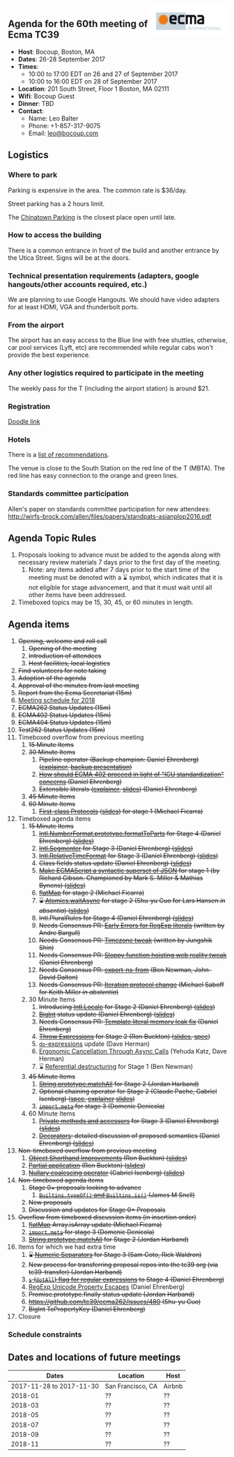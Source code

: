 <img src="../images/Ecma_RVB-003.jpg" align="right" height="70" alt="" />

## Agenda for the 60th meeting of Ecma TC39

- **Host**: Bocoup, Boston, MA
- **Dates**: 26-28 September 2017
- **Times**:
  - 10:00 to 17:00 EDT on 26 and 27 of September 2017
  - 10:00 to 16:00 EDT on 28 of September 2017
- **Location**:
  201 South Street, Floor 1
  Boston, MA 02111
- **Wifi**: Bocoup Guest
- **Dinner**: TBD
- **Contact**:
  - Name: Leo Balter
  - Phone: +1-857-317-9075
  - Email: leo@bocoup.com

## Logistics

### Where to park

Parking is expensive in the area. The common rate is $36/day.

Street parking has a 2 hours limit.

The [Chinatown Parking](https://goo.gl/maps/ojxnnqc2T4t) is the closest place open until late.

### How to access the building

There is a common entrance in front of the build and another entrance by the Utica Street. Signs will be at the doors.

### Technical presentation requirements (adapters, google hangouts/other accounts required, etc.)

We are planning to use Google Hangouts. We should have video adapters for at least HDMI, VGA and thunderbolt ports.

### From the airport

The airport has an easy access to the Blue line with free shuttles, otherwise, car pool services (Lyft, etc) are recommended while regular cabs won't provide the best experience.

### Any other logistics required to participate in the meeting

The weekly pass for the T (including the airport station) is around $21.

### Registration

[Doodle link](https://ecma-international.doodle.com/poll/kfhiwdz7662pgw32)

### Hotels

There is a [list of recommendations](https://gist.github.com/leobalter/b5e2231971b104711d545fa835937ea0).

The venue is close to the South Station on the red line of the T (MBTA). The red line has easy connection to the orange and green lines.

### Standards committee participation

Allen's paper on standards committee participation for new attendees: http://wirfs-brock.com/allen/files/papers/standpats-asianplop2016.pdf

## Agenda Topic Rules

1. Proposals looking to advance must be added to the agenda along with necessary review materials 7 days prior to the first day of the meeting.
   1. Note: any items added after 7 days prior to the start time of the meeting must be denoted with a :hourglass: symbol, which indicates that it is not eligible for stage advancement, and that it must wait until all other items have been addressed.
1. Timeboxed topics may be 15, 30, 45, or 60 minutes in length.

## Agenda items

1. ~~Opening, welcome and roll call~~
    1. ~~Opening of the meeting~~
    1. ~~Introduction of attendees~~
    1. ~~Host facilities, local logistics~~
1. ~~Find volunteers for note taking~~
1. ~~Adoption of the agenda~~
1. ~~Approval of the minutes from last meeting~~
1. ~~Report from the Ecma Secretariat (15m)~~
1. [Meeting schedule for 2018](https://github.com/tc39/Reflector/issues/90)
1. ~~ECMA262 Status Updates (15m)~~
1. ~~ECMA402 Status Updates (15m)~~
1. ~~ECMA404 Status Updates (15m)~~
1. ~~Test262 Status Updates (15m)~~
1. Timeboxed overflow from previous meeting
    1. ~~15 Minute Items~~
    1. ~~30 Minute Items~~
        1. ~~Pipeline operator (Backup champion: Daniel Ehrenberg) ([explainer](https://github.com/tc39/proposal-pipeline-operator), [backup presentation](https://docs.google.com/presentation/d/1qiWFzi5dkjuUVGcFXwypuQbEbZk-BV7unX0bYurcQsA/edit#slide=id.p))~~
        1. ~~[How should ECMA 402 proceed in light of "ICU standardization" concerns](https://github.com/tc39/ecma402/pull/172) (Daniel Ehrenberg)~~
        1. ~~Extensible literals ([explainer](https://github.com/littledan/proposal-extensible-numeric-literals/blob/master/README.md), [slides](https://docs.google.com/presentation/d/13Ej08CCqXGCTF46GabGdzBepWBgU5d70TtPPYFkkZcs/edit#slide=id.p)) (Daniel Ehrenberg)~~
    1. ~~45 Minute Items~~
    1. ~~60 Minute Items~~
        1. ~~[First-class Protocols](https://github.com/michaelficarra/proposal-first-class-protocols) ([slides](https://docs.google.com/presentation/d/1WrvSyslnF-5VnPj3k3HRq8MRzuiSN1kQ6ENE1iUSmDU/edit?usp=sharing)) for stage 1 (Michael Ficarra)~~
1. Timeboxed agenda items
    1. ~~15 Minute Items~~
        1. ~~[Intl.NumberFormat.prototype.formatToParts](https://github.com/tc39/ecma402/pull/160) for Stage 4 (Daniel Ehrenberg) ([slides](https://docs.google.com/presentation/d/1--PmAca3qyQQfQz4OXj7l8QxpzfUF1GS4ET3ampvg_M/edit#slide=id.g255358455f_0_63))~~
        1. ~~[Intl.Segmenter](https://github.com/tc39/proposal-intl-segmenter) for Stage 3 (Daniel Ehrenberg) ([slides](https://docs.google.com/presentation/d/1--PmAca3qyQQfQz4OXj7l8QxpzfUF1GS4ET3ampvg_M/edit#slide=id.g255358455f_0_68))~~
        1. ~~[Intl.RelativeTimeFormat](https://github.com/tc39/proposal-intl-relative-time) for Stage 3 (Daniel Ehrenberg) ([slides](https://docs.google.com/presentation/d/1--PmAca3qyQQfQz4OXj7l8QxpzfUF1GS4ET3ampvg_M/edit#slide=id.g255358455f_0_73))~~
        1. ~~Class fields status update (Daniel Ehrenberg) ([slides](https://docs.google.com/presentation/d/169hWHIKFnX8E-N90FJQS3u5xpo5Tt-s4IFdheLySVfQ/edit#slide=id.p))~~
        1. ~~[Make ECMAScript a syntactic superset of JSON](https://github.com/gibson042/ecma262-proposal-json-superset) for stage 1 (by Richard Gibson. Championed by Mark S. Miller & Mathias Bynens) ([slides](https://docs.google.com/presentation/d/1k4fYiLRnOx7Tt8wJo2cJvhWvEsbK1K7AajZFJ_pLlaI/edit?usp=sharing))~~
        1. ~~[flatMap](https://github.com/tc39/proposal-flatMap) for stage 2 (Michael Ficarra)~~
        1. ~~:hourglass: [Atomics.waitAsync](https://github.com/tc39/proposal-atomics-wait-async/blob/master/PROPOSAL.md) for stage 2 (Shu-yu Guo for Lars Hansen *in absentia*) ([slides](https://docs.google.com/presentation/d/11I90n1TD8JXL1euckt1YWS-VD_fdm_s4MNTiu9FgT5Q/edit?usp=sharing))~~
        1. ~~Intl.PluralRules for Stage 4 (Daniel Ehrenberg) ([slides](https://docs.google.com/presentation/d/1--PmAca3qyQQfQz4OXj7l8QxpzfUF1GS4ET3ampvg_M/edit#slide=id.g255358455f_0_78))~~
        1. ~~Needs Consensus PR: [Early Errors for RegExp literals](https://github.com/tc39/ecma262/pull/984) (written by Andre Bargull)~~
        1. ~~Needs Consensus PR: [Timezone tweak](https://github.com/tc39/ecma262/pull/778) (written by Jungshik Shin)~~
        1. ~~Needs Consensus PR: [Sloppy function hoisting web reality tweak](https://github.com/tc39/ecma262/pull/888) (Daniel Ehrenberg)~~
        1. ~~Needs Consensus PR: [export-ns-from](https://github.com/tc39/ecma262/pull/1005) (Ben Newman, John-David Dalton)~~
        1. ~~Needs Consensus PR: [Iteration protocol change](https://github.com/tc39/ecma262/pull/988) (Michael Saboff for Keith Miller *in abstentia*)~~
    1. 30 Minute Items
        1. ~~Introducing [Intl.Locale](https://github.com/zbraniecki/proposal-intl-locale) for Stage 2 (Daniel Ehrenberg) ([slides](https://docs.google.com/presentation/d/1I4Ormej3A5911MxQww2k-Cn46T3ZMpRSxN89gYYMHds/edit#slide=id.p))~~
        1. ~~[BigInt](https://github.com/tc39/proposal-bigint) status update (Daniel Ehrenberg) ([slides](https://docs.google.com/presentation/d/1wwI7858NPaXV4xTzQwCqPUj7Hp1baHvQodS7MUbZzbU/edit#slide=id.p))~~
        1. ~~Needs Consensus PR: [Template literal memory leak fix](https://github.com/tc39/ecma262/pull/890) (Daniel Ehrenberg)~~
        1. ~~[Throw Expressions](https://github.com/rbuckton/proposal-throw-expressions) for Stage 2 (Ron Buckton) ([slides](https://docs.google.com/presentation/d/1DlzT3ULW1Iut39zLn1RwPyQk5zxZziSfV8_g38woOPM/edit?usp=sharing), [spec](https://rbuckton.github.io/proposal-throw-expressions/))~~
        1. [`do`-expressions](https://github.com/tc39/proposal-do-expressions) update (Dave Herman)
        1. [Ergonomic Cancellation Through Async Calls](https://docs.google.com/presentation/d/1Lg_chkGiugx69yXKwr5Vrg4Xmxt7Tui0kmUFFZx1KNs/edit?usp=sharing) (Yehuda Katz, Dave Herman)
        1. :hourglass: [Referential destructuring](https://github.com/meteor/proposal-referential-destructuring) for Stage 1 (Ben Newman)
    1. ~~45 Minute Items~~
        1. ~~[String.prototype.matchAll](https://github.com/tc39/proposal-string-matchall/pull/17) for Stage 2 (Jordan Harband)~~
        1. ~~Optional chaining operator for Stage 2 (Claude Pache, Gabriel Isenberg) ([spec](https://tc39.github.io/proposal-optional-chaining/), [explainer](https://github.com/tc39/proposal-optional-chaining) [slides](https://docs.google.com/presentation/d/1iiCtJSW42Z7lg0YlagOZOfI-FTrkN88OuiO3pySawSo/edit?usp=sharing))~~
        1. ~~[`import.meta`](https://github.com/tc39/proposal-import-meta) for stage 3 (Domenic Denicola)~~
    1. 60 Minute Items
        1. ~~[Private methods and accessors](https://github.com/littledan/proposal-private-methods) for Stage 3 (Daniel Ehrenberg) ([slides](https://docs.google.com/presentation/d/1aI89Jgl7CdtKV6D5-ydieUn_-kgRqAD2X8gGzh62xzc/edit#slide=id.p))~~
        1. ~~[Decorators](https://github.com/littledan/proposal-unified-class-features): detailed discussion of proposed semantics (Daniel Ehrenberg) ([slides](https://docs.google.com/presentation/d/1jjGeHMW8xH49dWP8S5xk0EHaST1zmRDlbtwyLxaYWnY/edit#slide=id.p))~~
1. ~~Non-timeboxed overflow from previous meeting~~
    1. ~~[Object Shorthand Improvements](https://github.com/rbuckton/proposal-shorthand-improvements) (Ron Buckton) ([slides](https://docs.google.com/presentation/d/1tsE8sbLBvi-1xHPaeeI9u50ktqDub2EfhyrrvTEkfRA/edit?usp=sharing))~~
    1. ~~[Partial application](https://github.com/rbuckton/proposal-partial-application) (Ron Buckton) ([slides](https://docs.google.com/presentation/d/1GSnqtT1jHbilIAwCuaK2yjKNj0y6cLfJNisZDig3Nm8/edit?usp=sharing))~~
    1. ~~[Nullary coalescing operator](https://github.com/gisenberg/proposal-nullary-coalescing) (Gabriel Isenberg) ([slides](https://docs.google.com/presentation/d/1m5nxTH8ifcmOlyaTmTuMAa1bawiGUyKJzQGlw-EVSKM/edit?usp=sharing))~~
1. ~~Non-timeboxed agenda items~~
    1. ~~Stage 0+ proposals looking to advance~~
       1. ~~[`Builtins.typeOf()` and `Builtins.is()`](https://github.com/jasnell/proposal-istypes) (James M Snell)~~
    1. ~~New proposals~~
    1. ~~Discussion and updates for Stage 0+ Proposals~~
1. ~~Overflow from timeboxed discussion items (in insertion order)~~
    1. ~~[flatMap](https://github.com/tc39/proposal-flatMap) Array.isArray update (Michael Ficarra)~~
    1. ~~[`import.meta`](https://github.com/tc39/proposal-import-meta) for stage 3 (Domenic Denicola)~~
    1. ~~[String.prototype.matchAll](https://github.com/tc39/proposal-string-matchall/pull/17) for Stage 2 (Jordan Harband)~~
1. Items for which we had extra time
    1. ~~:hourglass: [Numeric Separators](https://github.com/samuelgoto/proposal-numeric-separator) for Stage 3 (Sam Goto, Rick Waldron)~~
    1. ~~New process for transferring proposal repos into the tc39 org (via tc39-transfer) (Jordan Harband)~~
    1. ~~[`s` (`dotAll`) flag for regular expressions](https://github.com/tc39/proposal-regexp-dotall-flag) to Stage 4 (Daniel Ehrenberg)~~
    1. [RegExp Unicode Property Escapes](https://github.com/tc39/proposal-regexp-unicode-property-escapes) (Daniel Ehrenberg)
    1. ~~Promise.prototype.finally status update (Jordan Harband)~~
    1. ~~https://github.com/tc39/ecma262/issues/480 (Shu-yu Guo)~~
    1. ~~BigInt ToPropertyKey (Daniel Ehrenberg)~~
1. Closure

### Schedule constraints

## Dates and locations of future meetings

| Dates                    | Location          | Host       |
|--------------------------|-------------------|------------|
| 2017-11-28 to 2017-11-30 | San Francisco, CA | Airbnb     |
| 2018-01                  | ??                | ??         |
| 2018-03                  | ??                | ??         |
| 2018-05                  | ??                | ??         |
| 2018-07                  | ??                | ??         |
| 2018-09                  | ??                | ??         |
| 2018-11                  | ??                | ??         |
